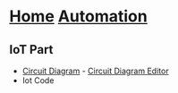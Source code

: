 # <u>Home</u> <u>Automation</u>

<h2>IoT Part</h2>

<ul>
    <li><a href="Circuit Diagram\circuit.png">Circuit Diagram</a> - <a href="https://www.circuit-diagram.org/editor/">Circuit Diagram Editor</a></li>
    <li>Iot Code</li>
</ul>



